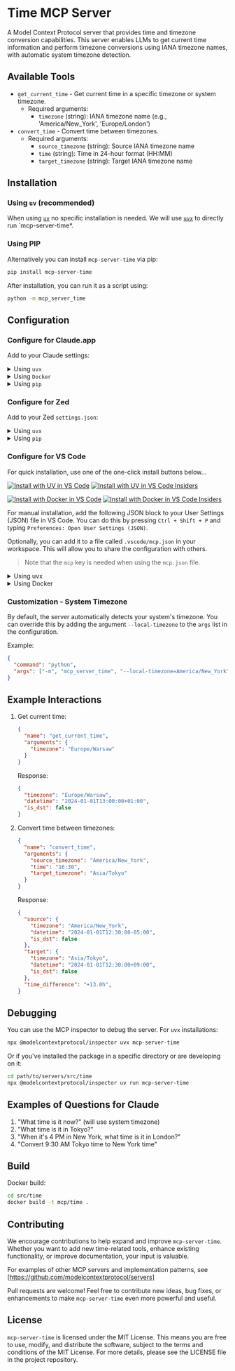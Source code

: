 # Time MCP Server

A Model Context Protocol server that provides time and timezone conversion capabilities. This server enables LLMs to get current time information and perform timezone conversions using IANA timezone names, with automatic system timezone detection.

## Available Tools

- `get_current_time` - Get current time in a specific timezone or system timezone.
  - Required arguments:
    - `timezone` (string): IANA timezone name (e.g., 'America/New_York', 'Europe/London')
- `convert_time` - Convert time between timezones.
  - Required arguments:
    - `source_timezone` (string): Source IANA timezone name
    - `time` (string): Time in 24-hour format (HH:MM)
    - `target_timezone` (string): Target IANA timezone name

## Installation

### Using `uv` (recommended)

When using [`uv`](https://docs.astral.sh/uv/) no specific installation is needed. We will
use [`uvx`](https://docs.astral.sh/uv/guides/tools/) to directly run `mcp-server-time*.

### Using PIP

Alternatively you can install `mcp-server-time` via pip:

```bash
pip install mcp-server-time
```

After installation, you can run it as a script using:

```bash
python -m mcp_server_time
```

## Configuration

### Configure for Claude.app

Add to your Claude settings:

<details>
<summary>Using <code>uvx</code></summary>

```json
{
  "mcpServers": {
    "time": {
      "command": "uvx",
      "args": ["mcp-server-time"]
    }
  }
}
```
</details>

<details>
<summary>Using <code>Docker</code></summary>

```json
{
  "mcpServers": {
    "time": {
      "command": "docker",
      "args": ["run", "-i", "--rm", "mcp/time"]
    }
  }
}
```
</details>

<details>
<summary>Using <code>pip</code></summary>

```json
{
  "mcpServers": {
    "time": {
      "command": "python",
      "args": ["-m", "mcp_server_time"]
    }
  }
}
```
</details>

### Configure for Zed

Add to your Zed `settings.json`:

<details>
<summary>Using <code>uvx</code></summary>

```json
"context_servers": [
  "mcp-server-time": {
    "command": "uvx",
    "args": ["mcp-server-time"]
  }
],
```
</details>

<details>
<summary>Using <code>pip</code></summary>

```json
"context_servers": {
  "mcp-server-time": {
    "command": "python",
    "args": ["-m", "mcp_server_time"]
  }
},
```
</details>

### Configure for VS Code

For quick installation, use one of the one-click install buttons below...

[![Install with UV in VS Code](https://img.shields.io/badge/VS_Code-UV-0098FF?style=flat-square&logo=visualstudiocode&logoColor=white)](https://insiders.vscode.dev/redirect/mcp/install?name=time&config=%7B%22command%22%3A%22uvx%22%2C%22args%22%3A%5B%22mcp-server-time%22%5D%7D) [![Install with UV in VS Code Insiders](https://img.shields.io/badge/VS_Code_Insiders-UV-24bfa5?style=flat-square&logo=visualstudiocode&logoColor=white)](https://insiders.vscode.dev/redirect/mcp/install?name=time&config=%7B%22command%22%3A%22uvx%22%2C%22args%22%3A%5B%22mcp-server-time%22%5D%7D&quality=insiders)

[![Install with Docker in VS Code](https://img.shields.io/badge/VS_Code-Docker-0098FF?style=flat-square&logo=visualstudiocode&logoColor=white)](https://insiders.vscode.dev/redirect/mcp/install?name=time&config=%7B%22command%22%3A%22docker%22%2C%22args%22%3A%5B%22run%22%2C%22-i%22%2C%22--rm%22%2C%22mcp%2Ftime%22%5D%7D) [![Install with Docker in VS Code Insiders](https://img.shields.io/badge/VS_Code_Insiders-Docker-24bfa5?style=flat-square&logo=visualstudiocode&logoColor=white)](https://insiders.vscode.dev/redirect/mcp/install?name=time&config=%7B%22command%22%3A%22docker%22%2C%22args%22%3A%5B%22run%22%2C%22-i%22%2C%22--rm%22%2C%22mcp%2Ftime%22%5D%7D&quality=insiders)

For manual installation, add the following JSON block to your User Settings (JSON) file in VS Code. You can do this by pressing `Ctrl + Shift + P` and typing `Preferences: Open User Settings (JSON)`.

Optionally, you can add it to a file called `.vscode/mcp.json` in your workspace. This will allow you to share the configuration with others.

> Note that the `mcp` key is needed when using the `mcp.json` file.

<details>
<summary>Using uvx</summary>

```json
{
  "mcp": {
    "servers": {
      "time": {
        "command": "uvx",
        "args": ["mcp-server-time"]
      }
    }
  }
}
```
</details>

<details>
<summary>Using Docker</summary>

```json
{
  "mcp": {
    "servers": {
      "time": {
        "command": "docker",
        "args": ["run", "-i", "--rm", "mcp/time"]
      }
    }
  }
}
```
</details>

### Customization - System Timezone

By default, the server automatically detects your system's timezone. You can override this by adding the argument `--local-timezone` to the `args` list in the configuration.

Example:

```json
{
  "command": "python",
  "args": ["-m", "mcp_server_time", "--local-timezone=America/New_York"]
}
```

## Example Interactions

1. Get current time:

    ```json
    {
      "name": "get_current_time",
      "arguments": {
        "timezone": "Europe/Warsaw"
      }
    }
    ```

    Response:

    ```json
    {
      "timezone": "Europe/Warsaw",
      "datetime": "2024-01-01T13:00:00+01:00",
      "is_dst": false
    }
    ```

2. Convert time between timezones:

    ```json
    {
      "name": "convert_time",
      "arguments": {
        "source_timezone": "America/New_York",
        "time": "16:30",
        "target_timezone": "Asia/Tokyo"
      }
    }
    ```

    Response:

    ```json
    {
      "source": {
        "timezone": "America/New_York",
        "datetime": "2024-01-01T12:30:00-05:00",
        "is_dst": false
      },
      "target": {
        "timezone": "Asia/Tokyo",
        "datetime": "2024-01-01T12:30:00+09:00",
        "is_dst": false
      },
      "time_difference": "+13.0h",
    }
    ```

## Debugging

You can use the MCP inspector to debug the server. For `uvx` installations:

```bash
npx @modelcontextprotocol/inspector uvx mcp-server-time
```

Or if you've installed the package in a specific directory or are developing on it:

```bash
cd path/to/servers/src/time
npx @modelcontextprotocol/inspector uv run mcp-server-time
```

## Examples of Questions for Claude

1. "What time is it now?" (will use system timezone)
2. "What time is it in Tokyo?"
3. "When it's 4 PM in New York, what time is it in London?"
4. "Convert 9:30 AM Tokyo time to New York time"

## Build

Docker build:

```bash
cd src/time
docker build -t mcp/time .
```

## Contributing

We encourage contributions to help expand and improve `mcp-server-time`. Whether you want to add new time-related tools, enhance existing functionality, or improve documentation, your input is valuable.

For examples of other MCP servers and implementation patterns, see [https://github.com/modelcontextprotocol/servers]

Pull requests are welcome! Feel free to contribute new ideas, bug fixes, or enhancements to make `mcp-server-time` even more powerful and useful.

## License

`mcp-server-time` is licensed under the MIT License. This means you are free to use, modify, and distribute the software, subject to the terms and conditions of the MIT License. For more details, please see the LICENSE file in the project repository.
